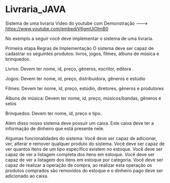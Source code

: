 
# Livraria_JAVA
Sistema de uma livraria
Video do youtube com Demonstração ---> https://www.youtube.com/embed/V6gmUiOImB0

No exemplo a seguir você deve implementar o sistema de uma livraria.

Primeira etapa Regras de Implementação O sistema deve ser capaz de cadastrar os seguintes produtos: livros, jogos, filmes, álbuns de música e brinquedos.

Livros: Devem ter nome, id, preço, gêneros, escritor, editora .

Jogos: Devem ter nome, id, preço, distribuidora, gêneros e estúdio

Filmes: Devem ter nome, id, preço, estúdio, diretores, gêneros e produtores

Álbuns de música: Devem ter nome, id, preço, músicos/bandas, gêneros e selos

Brinquedos: Devem ter nome, id, preço e tipo.

Além disso nosso sistema deve possuir um caixa. Este caixa deve ter a informação de dinheiro que está presente nele.

Algumas funcionalidades do sistema: Você deve ser capaz de adicionar, ver, alterar e remover qualquer produto do sistema. Você deve ser capaz de ver quantos itens de um tipo específico existem no estoque. Você deve ser capaz de ver a listagem completa dos itens em estoque. Você deve ser capaz de ver a listagem dos itens em estoque por categoria. Você deve ser capaz de realizar a operação de compra, ao realizar esta operação os produtos comprados são removidos do estoque e o dinheiro pago deve ser adicionado ao caixa.
